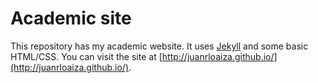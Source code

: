# Academic site
This repository has my academic website. It uses [Jekyll](https://jekyllrb.com/) and some basic HTML/CSS. You can visit the site at [http://juanrloaiza.github.io/](http://juanrloaiza.github.io/).
